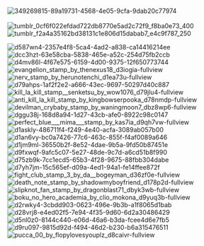 
![349269815-89a19731-4568-4e05-9cfa-9dab20c77974](https://github.com/user-attachments/assets/e921a602-6883-4d91-97e5-43c8d0607289)
⠀⠀⠀⠀⠀⠀⠀⠀⠀⠀⠀⠀⠀⠀⠀⠀⠀⠀⠀⠀![tumblr_0cf6f022efdad722db8770e5ad2c72f9_f8ba0e73_400](https://github.com/user-attachments/assets/7802c700-1805-405b-85de-f838d14d30a2)![tumblr_f2a4a35162bd38131c1e806d15dabab7_e4c9f787_250](https://github.com/user-attachments/assets/cc26ad57-7970-495e-abc8-e2f1b634ddcd)

![d587wn4-2357e4f8-5ca4-4ad2-a838-ca14416214ee](https://github.com/user-attachments/assets/e942432a-50e4-423e-b8b4-0b0649298aab)![dcc3hzt-63e58cba-5838-465e-a52c-254d75fb2ccb](https://github.com/user-attachments/assets/91f10e26-5a54-410f-9267-8612282b4f38)![d4mv86l-4f67e575-6159-4d00-9375-12f650773744](https://github.com/user-attachments/assets/dabdc16d-a0c7-481d-b0b1-e6ea5046d2ed)![evangelion_stamp_by_thenexus18_d3iogia-fullview](https://github.com/user-attachments/assets/9d365192-fcd0-46d4-8be2-1c28668623c2)![nerv_stamp_by_herunotenchi_d1ea73u-fullview](https://github.com/user-attachments/assets/ff26dbce-5ebb-4aeb-93b8-a87d41ea9913)![d79ahps-1af2f2e2-a666-43ec-9697-50297d40c887](https://github.com/user-attachments/assets/f941e782-cf76-4018-aa71-eac49d8b85f2)![kill_la_kill_stamp__senketsu_by_wow1076_d79jlu4-fullview](https://github.com/user-attachments/assets/c68b1cf9-5984-46a3-b465-bda87e400303)![anti_kill_la_kill_stamp_by_kingbowserpooka_d78nmdp-fullview](https://github.com/user-attachments/assets/19fc24f8-68e4-4f77-9da0-f94ccffd07b8)![devilman_crybaby_stamp_by_waningmoon7_dbz8wp6-fullview](https://github.com/user-attachments/assets/6d742c41-6b9a-4185-ab38-2f42e5c1b039)![dggu38j-168d8a94-1d27-43cb-afe0-8922c98c0147](https://github.com/user-attachments/assets/52d607bc-cf73-4f1c-a6f4-aa8fa4c05ad3)![perfect_blue___mima___stamp_by_kas7ia_d9qh7vw-fullview](https://github.com/user-attachments/assets/c0143ae6-7dda-4614-a924-5837edf8570f)![d1askly-486711f4-f249-4e40-acfa-3089ab057b00](https://github.com/user-attachments/assets/cfbc2210-8d3c-4df5-a13f-c02b64dbe54e)![d1an6vy-bc0a7426-77c6-463c-855f-f4af0089a646](https://github.com/user-attachments/assets/f5954de1-7994-430a-bbee-9c9863a34d2c)![d1jm9ml-36550b2f-8e52-4dae-9b5a-9fd50b87451e](https://github.com/user-attachments/assets/81a057e6-8dc3-4854-b8d6-6725c8819cf8)![d9fxwqf-9afc5c07-5e27-48de-9c7d-a6cd51b8f990](https://github.com/user-attachments/assets/b88afcf4-3d19-4328-ac7c-365d01e1627d)![d75zb9k-7cc1ecd5-65b3-4f28-9675-88fbb304dabe](https://github.com/user-attachments/assets/9060d4e7-4ba9-4620-a0de-ba2258e48a7b)![d7yh7jm-15c565ef-d09a-4ed1-94a1-fe14ffee872f](https://github.com/user-attachments/assets/1b8e8f1d-7bdd-482b-a7c6-8414af52ad6b)![fight_club_stamp_3_by_da__bogeyman_d36zf0e-fullview](https://github.com/user-attachments/assets/ba5b5135-c72c-4c0b-a9ca-9d3f0aecabdf)![death_note_stamp_by_shadowmyboyfriend_d178p2d-fullview](https://github.com/user-attachments/assets/1d682276-6261-4362-a5a6-78c600bf8686)![slipknot_fan_stamp_by_dragonblast71_dbyk3wb-fullview](https://github.com/user-attachments/assets/ed5b4ca5-4787-4383-949c-da97a51b1646)![boku_no_hero_academia_by_clio_mokona_d9yuq3b-fullview](https://github.com/user-attachments/assets/7c330a44-6236-40ae-bac5-75f163d906c5)![d2rwky4-3cbdd903-0623-496e-9b3b-a1f8065d1bab](https://github.com/user-attachments/assets/e1ea51f3-16a9-4cc8-b120-e68d6f5370cd)![d28vrj8-e4ed02f5-7e94-4f35-9d60-6d2a30486429](https://github.com/user-attachments/assets/08f0675a-1df9-481c-9777-edeede29a142)![d5nl0z0-8144c440-e06d-46a6-b3da-fcee4d6e7fb5](https://github.com/user-attachments/assets/3fec6733-03fd-4539-8227-3e98cd53ac60)![d9ru097-9815d92d-f494-46d2-b230-b6a315476511](https://github.com/user-attachments/assets/f41b10fc-e9a9-4b62-9f8c-5b95433c312d)![pucca_00_by_flopylovesyouplz_d8caivr-fullview](https://github.com/user-attachments/assets/6fc0b939-260a-47d9-b43e-0228ee1b67c5)
⠀⠀⠀⠀⠀⠀⠀⠀⠀⠀⠀⠀⠀⠀⠀⠀⠀⠀⠀⠀⠀⠀⠀⠀⠀⠀⠀⠀⠀⠀⠀⠀⠀⠀⠀⠀⠀⠀⠀⠀⠀⠀⠀⠀⠀⠀⠀⠀⠀
